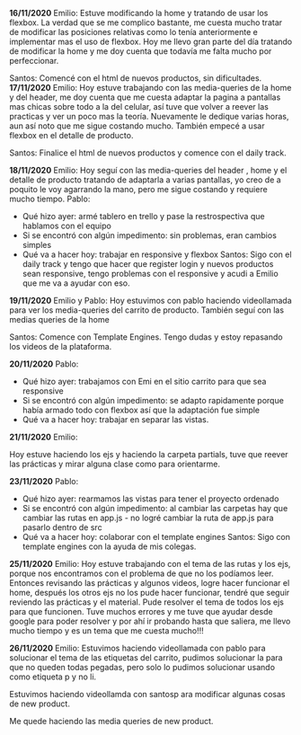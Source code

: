 **16/11/2020**
Emilio:
Estuve modificando la home y tratando de usar los flexbox. La verdad que se me complico bastante, me cuesta mucho tratar de modificar las posiciones relativas como lo tenía anteriormente e implementar mas el uso de flexbox. Hoy me llevo gran parte del día tratando de modificar la home y me doy cuenta que todavía me falta mucho por perfeccionar.

Santos: 
Comencé con el html de nuevos productos, sin dificultades.
**17/11/2020**
Emilio:
Hoy estuve trabajando con las media-queries de la home y del header, me doy cuenta que me cuesta adaptar la pagina a pantallas mas chicas sobre todo a la del celular, así tuve que volver a reever las practicas y ver un poco mas la teoría. Nuevamente le dedique varias horas, aun así noto que me sigue costando mucho. También empecé a usar flexbox en el detalle de producto.

Santos:
Finalice el html de nuevos productos y comence con el daily track.

**18/11/2020**
Emilio:
Hoy seguí con las media-queries del header , home y el detalle de producto tratando de adaptarla a varias pantallas, yo creo de a poquito le voy agarrando la mano, pero me sigue costando y requiere mucho tiempo.
Pablo:
- Qué hizo ayer: armé tablero en trello y pase la restrospectiva que hablamos con el equipo
- Si se encontró con algún impedimento: sin problemas, eran cambios simples
- Qué va a hacer hoy: trabajar en responsive y flexbox
Santos:
Sigo con el daily track y tengo que hacer que register login y nuevos productos sean responsive, tengo problemas con el responsive y acudi a Emilio que me va a ayudar con eso. 

**19/11/2020**
Emilio y Pablo:
Hoy estuvimos con pablo haciendo videollamada para ver los media-queries del carrito de producto. También seguí con las medias queries de la home

Santos: 
Comence con Template Engines. Tengo dudas y estoy repasando los videos de la plataforma.

**20/11/2020**
Pablo:
- Qué hizo ayer: trabajamos con Emi en el sitio carrito para que sea responsive 
- Si se encontró con algún impedimento: se adapto rapidamente porque había armado todo con flexbox así que la adaptación fue simple
- Qué va a hacer hoy: trabajar en separar las vistas.

**21/11/2020**
Emilio:

Hoy estuve haciendo los ejs y haciendo la carpeta partials, tuve que reever las prácticas y mirar alguna clase  como para orientarme.


**23/11/2020**
Pablo:
- Qué hizo ayer: rearmamos las vistas para tener el proyecto ordenado
- Si se encontró con algún impedimento: al cambiar las carpetas hay que cambiar las rutas en app.js - no logré cambiar la ruta de app.js para pasarlo dentro de src
- Qué va a hacer hoy: colaborar con el template engines 
Santos:
Sigo con template engines con la ayuda de mis colegas.

**25/11/2020**
Emilio:
Hoy estuve trabajando con el tema de las rutas y los ejs, porque nos encontramos con el problema de que no los podíamos leer. Entonces revisando las prácticas y algunos videos, logre hacer funcionar el home, después los otros ejs no los pude hacer funcionar, tendré que seguir reviendo las prácticas y el material.
Pude resolver el tema de todos los ejs para que funcionen. Tuve muchos errores y me tuve que ayudar desde google para poder resolver y por ahí ir probando hasta que saliera, me llevo mucho tiempo y es un tema que me cuesta mucho!!!

**26/11/2020**
Emilio: Estuvimos haciendo videollamada con pablo para solucionar el tema de las etiquetas del carrito, pudimos solucionar la para que no queden todas pegadas, pero solo lo pudimos solucionar usando como etiqueta p y no li. 

Estuvimos haciendo videollamda con santosp ara modificar algunas cosas de new product.

Me quede haciendo las media queries de new product.


